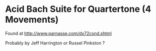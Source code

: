 # Acid Bach Suite for Quartertone (4 Movements)

Found at http://www.parnasse.com/dx72csnd.shtml

Probably by Jeff Harrington or Russel Pinkston ?

